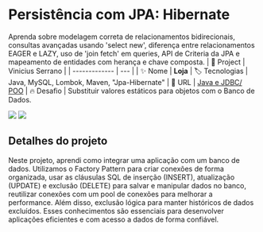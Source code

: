 # Persistência com JPA: Hibernate

Aprenda sobre modelagem correta de relacionamentos bidirecionais, consultas avançadas usando 'select new', diferença entre relacionamentos EAGER e LAZY, uso de 'join fetch' em queries, API de Criteria da JPA e mapeamento de entidades com herança e chave composta.
| 💾 Project | Vinicius Serrano    |
| -------------  | --- |
| :sparkles: Nome        | **Loja**
| :label: Tecnologias | Java, MySQL, Lombok, Maven, "Jpa-Hibernate"
| :rocket: URL         | [Java e JDBC/ POO](https://github.com/viniciusserrano/Projeto-JavaJdbc)
| :fire: Desafio     | Substituir valores estáticos para objetos com o Banco de Dados.

<!-- Inserir imagem com a #vitrinedev ao final do link -->
![](BancoDeDados.png#vitrinedev)
![](application.png#vitrinedev)

## Detalhes do projeto

Neste projeto, aprendi como integrar uma aplicação com um banco de dados. Utilizamos o Factory Pattern para criar conexões de forma organizada, usar as cláusulas SQL de inserção (INSERT), atualização (UPDATE) e exclusão (DELETE) para salvar e manipular dados no banco, reutilizar conexões com um pool de conexões para melhorar a performance. Além disso, exclusão lógica para manter históricos de dados excluídos. Esses conhecimentos são essenciais para desenvolver aplicações eficientes e com acesso a dados de forma confiável.
